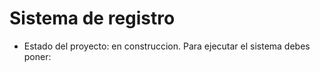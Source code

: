<h1>Sistema de registro</h1>

  - Estado del proyecto: en construccion.
Para ejecutar el sistema debes poner:
